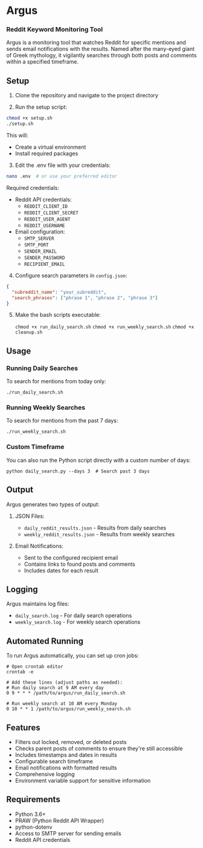 # Argus

### Reddit Keyword Monitoring Tool

Argus is a monitoring tool that watches Reddit for specific mentions and sends email notifications with the results. Named after the many-eyed giant of Greek mythology, it vigilantly searches through both posts and comments within a specified timeframe.

## Setup

1. Clone the repository and navigate to the project directory

2. Run the setup script:

```bash
chmod +x setup.sh
./setup.sh
```

This will:

- Create a virtual environment
- Install required packages

3. Edit the .env file with your credentials:

```bash
nano .env  # or use your preferred editor
```

Required credentials:

- Reddit API credentials:
  - `REDDIT_CLIENT_ID`
  - `REDDIT_CLIENT_SECRET`
  - `REDDIT_USER_AGENT`
  - `REDDIT_USERNAME`
- Email configuration:
  - `SMTP_SERVER`
  - `SMTP_PORT`
  - `SENDER_EMAIL`
  - `SENDER_PASSWORD`
  - `RECIPIENT_EMAIL`

4. Configure search parameters in `config.json`:

```json
{
  "subreddit_name": "your_subreddit",
  "search_phrases": ["phrase 1", "phrase 2", "phrase 3"]
}
```

5. Make the bash scripts executable:

   `chmod +x run_daily_search.sh`
   `chmod +x run_weekly_search.sh`
   `chmod +x cleanup.sh`

## Usage

### Running Daily Searches

To search for mentions from today only:

    ./run_daily_search.sh

### Running Weekly Searches

To search for mentions from the past 7 days:

    ./run_weekly_search.sh

### Custom Timeframe

You can also run the Python script directly with a custom number of days:

    python daily_search.py --days 3  # Search past 3 days

## Output

Argus generates two types of output:

1. JSON Files:

   - `daily_reddit_results.json` - Results from daily searches
   - `weekly_reddit_results.json` - Results from weekly searches

2. Email Notifications:
   - Sent to the configured recipient email
   - Contains links to found posts and comments
   - Includes dates for each result

## Logging

Argus maintains log files:

- `daily_search.log` - For daily search operations
- `weekly_search.log` - For weekly search operations

## Automated Running

To run Argus automatically, you can set up cron jobs:

    # Open crontab editor
    crontab -e

    # Add these lines (adjust paths as needed):
    # Run daily search at 9 AM every day
    0 9 * * * /path/to/argus/run_daily_search.sh

    # Run weekly search at 10 AM every Monday
    0 10 * * 1 /path/to/argus/run_weekly_search.sh

## Features

- Filters out locked, removed, or deleted posts
- Checks parent posts of comments to ensure they're still accessible
- Includes timestamps and dates in results
- Configurable search timeframe
- Email notifications with formatted results
- Comprehensive logging
- Environment variable support for sensitive information

## Requirements

- Python 3.6+
- PRAW (Python Reddit API Wrapper)
- python-dotenv
- Access to SMTP server for sending emails
- Reddit API credentials

